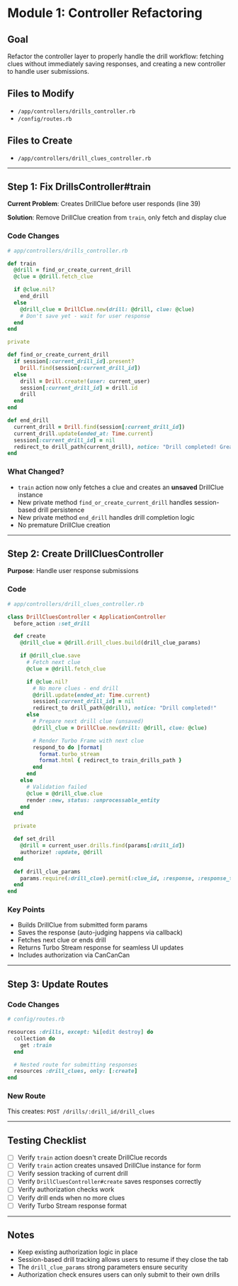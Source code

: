 # Module 1: Controller Refactoring

## Goal

Refactor the controller layer to properly handle the drill workflow: fetching clues without immediately saving responses, and creating a new controller to handle user submissions.

## Files to Modify

- `/app/controllers/drills_controller.rb`
- `/config/routes.rb`

## Files to Create

- `/app/controllers/drill_clues_controller.rb`

---

## Step 1: Fix DrillsController#train

**Current Problem**: Creates DrillClue before user responds (line 39)

**Solution**: Remove DrillClue creation from `train`, only fetch and display clue

### Code Changes

```ruby
# app/controllers/drills_controller.rb

def train
  @drill = find_or_create_current_drill
  @clue = @drill.fetch_clue

  if @clue.nil?
    end_drill
  else
    @drill_clue = DrillClue.new(drill: @drill, clue: @clue)
    # Don't save yet - wait for user response
  end
end

private

def find_or_create_current_drill
  if session[:current_drill_id].present?
    Drill.find(session[:current_drill_id])
  else
    drill = Drill.create!(user: current_user)
    session[:current_drill_id] = drill.id
    drill
  end
end

def end_drill
  current_drill = Drill.find(session[:current_drill_id])
  current_drill.update(ended_at: Time.current)
  session[:current_drill_id] = nil
  redirect_to drill_path(current_drill), notice: "Drill completed! Great work!"
end
```

### What Changed?

- `train` action now only fetches a clue and creates an **unsaved** DrillClue instance
- New private method `find_or_create_current_drill` handles session-based drill persistence
- New private method `end_drill` handles drill completion logic
- No premature DrillClue creation

---

## Step 2: Create DrillCluesController

**Purpose**: Handle user response submissions

### Code

```ruby
# app/controllers/drill_clues_controller.rb

class DrillCluesController < ApplicationController
  before_action :set_drill

  def create
    @drill_clue = @drill.drill_clues.build(drill_clue_params)

    if @drill_clue.save
      # Fetch next clue
      @clue = @drill.fetch_clue

      if @clue.nil?
        # No more clues - end drill
        @drill.update(ended_at: Time.current)
        session[:current_drill_id] = nil
        redirect_to drill_path(@drill), notice: "Drill completed!"
      else
        # Prepare next drill clue (unsaved)
        @drill_clue = DrillClue.new(drill: @drill, clue: @clue)

        # Render Turbo Frame with next clue
        respond_to do |format|
          format.turbo_stream
          format.html { redirect_to train_drills_path }
        end
      end
    else
      # Validation failed
      @clue = @drill_clue.clue
      render :new, status: :unprocessable_entity
    end
  end

  private

  def set_drill
    @drill = current_user.drills.find(params[:drill_id])
    authorize! :update, @drill
  end

  def drill_clue_params
    params.require(:drill_clue).permit(:clue_id, :response, :response_time)
  end
end
```

### Key Points

- Builds DrillClue from submitted form params
- Saves the response (auto-judging happens via callback)
- Fetches next clue or ends drill
- Returns Turbo Stream response for seamless UI updates
- Includes authorization via CanCanCan

---

## Step 3: Update Routes

### Code Changes

```ruby
# config/routes.rb

resources :drills, except: %i[edit destroy] do
  collection do
    get :train
  end

  # Nested route for submitting responses
  resources :drill_clues, only: [:create]
end
```

### New Route

This creates: `POST /drills/:drill_id/drill_clues`

---

## Testing Checklist

- [ ] Verify `train` action doesn't create DrillClue records
- [ ] Verify `train` action creates unsaved DrillClue instance for form
- [ ] Verify session tracking of current drill
- [ ] Verify `DrillCluesController#create` saves responses correctly
- [ ] Verify authorization checks work
- [ ] Verify drill ends when no more clues
- [ ] Verify Turbo Stream response format

---

## Notes

- Keep existing authorization logic in place
- Session-based drill tracking allows users to resume if they close the tab
- The `drill_clue_params` strong parameters ensure security
- Authorization check ensures users can only submit to their own drills
